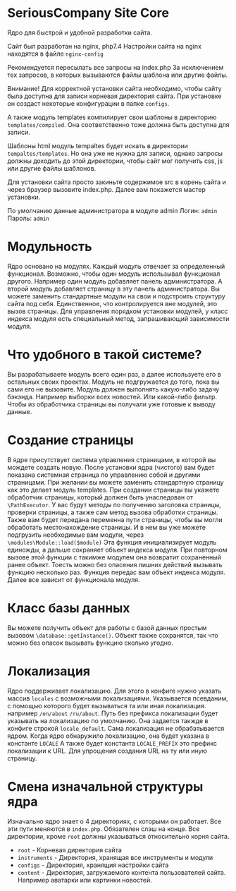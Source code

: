 # SeriousCompany Site Core

Ядро для быстрой и удобной разработки сайта.

Сайт был разработан на nginx, php7.4
Настройки сайта на nginx находятся в файле `nginx-config`

Рекомендуется пересылать все запросы на index.php
За исключением тех запросов, в которых вызываются файлы шаблона или другие файлы.

Внимание! Для корректной установки сайта необходимо, чтобы сайту была доступна
для записи корневая директория сайта.
При установке он создаст некоторые конфигурации в папке `configs`.

А также модуль templates компилирует свои шаблоны в директорию `templates/compiled`.
Она соответственно тоже должна быть доступна для записи.

Шаблоны html модуль tempaltes будет искать в директории `tempaltes/templates`.
Но она уже не нужна для записи, однако запросы должны доходить до этой директории,
чтобы сайт мог получить css, js или другие файлы шаблонов.

Для установки сайта просто закиньте содержимое src в корень сайта и через браузер вызовите index.php.
Далее вам покажется мастер установки.

По умолчанию данные администратора в модуле admin
Логин: `admin`
Пароль: `admin`


# Модульность

Ядро основано на модулях. Каждый модуль отвечает за определенный функционал.
Возможно, чтобы один модуль использывал функционал другого.
Например один модуль добавляет панель администратора.
А второй модуль добавляет страницу в эту панель администратора.
Вы можете заменить стандартные модули на свои и подстроить структуру сайта под себя.
Единственное, что контролируется вне модулей, это вызов страницы.
Для управления порядком установки модулей, у класс индекса модуля есть специальный метод,
запрашивающий зависимости модуля.


# Что удобного в такой системе?

Вы разрабатываете модуль всего один раз, а далее используете его в остальных своих проектах.
Модуль не подгружается до того, пока вы сами его не вызовите.
Модуль должен выполнять какую-либо задачу бэкэнда.
Например выборки всех новостей. Или какой-либо фильтр.
Чтобы из обработчика страницы вы получали уже готовые к выводу данные.


# Создание страницы

В ядре присутствует система управления страницами, в которой вы мождете создать новую.
После установки ядра (чистого) вам будет показана системная страница по управлению собой и другими страницами.
При желании вы можете заменить стандартную страницу как это делает модуль templates.
При создании страницы вы укажете обработчик страницы, который должен быть унаследован от `\PathExecutor`.
У вас будут методы по получению заголовка страницы, проверки страницы, а также сам метод вызова обработки страницы.
Также вам будет передана переменна пути страницы, чтобы вы могли обработать местонахождение страницы.
И в нем вы уже можете подгрузить необходимые вам  модули, через `\modules\Module::load($module)`
Эта функция инициализирует модуль единожды, а дальше сохраняет объект индекса модуля.
При повторном вызове этой функции с такимже модулем она возвратит сохраненный ранее объект.
Тоесть можно без опасения лишних действий вызывать функцию несколько раз.
Функция передас вам объект индекса модуля. Далее все зависит от функционала модуля.


# Класс базы данных

Вы можете получить объект для работы с базой данных простым вызовом `\database::getInstance()`.
Объект также сохранятся, так что можно без опасок вызывать функцию сколько угодно.


# Локализация

Ядро поддерживает локализацию.
Для этого в конфиге нужно указать массив `locales` с возможными локализациями.
Указывается псевданим, с помощью которого будет вызываться та или иная локализация.
например `/en/about` `/ru/about`. Путь без префикса локализации будет указывать на локализацию по умолчанию.
Она задается такжде в конфиге строкой `locale_default`.
Сама локализация не обрабатывается ядром.
Когда ядро обнаружило локализацию, она будет указана в константе `LOCALE`
А также будет константа `LOCALE_PREFIX` это префикс локализации к URL.
Для упрощения создания URL на ту или иную страницу.


# Смена изначальной структуры ядра
Изначально ядро знает о 4 директориях, с которыми он работает.
Все эти пути меняются в `index.php`.
Обязателен слэш на конце.
Все директории, кроме `root` должны указываться относительно корня сайта.
- `root` - Корневая директория сайта
- `instruments` - Директория, хранящая все инструменты и модули
- `configs` - Директория, хранящия настройки сайта
- `content` - Директория, загружаемого контента пользователей сайта. Например аватарки или картинки новостей.
